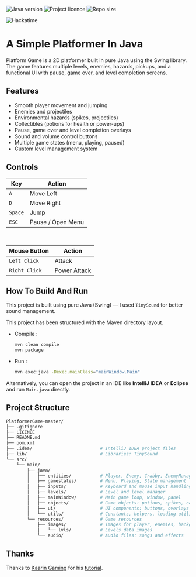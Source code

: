 ![Java version](https://img.shields.io/badge/Java-^23.0.2-orange?style=for-the-badge)
![Project licence](https://img.shields.io/github/license/NamelessProj/PlatformerGame?style=for-the-badge)
![Repo size](https://img.shields.io/github/repo-size/NamelessProj/PlatformerGame?style=for-the-badge)

![Hackatime](https://hackatime-badge.hackclub.com/U091MLPEJ3D/PlatformerGame?style=for-the-badge&logo=hackclub&logoColor=white)

# A Simple Platformer In Java
Platform Game is a 2D platformer built in pure Java using the Swing library.
The game features multiple levels, enemies, hazards, pickups, and a functional UI with pause, game over, and level completion screens.

## Features
- Smooth player movement and jumping
- Enemies and projectiles
- Environmental hazards (spikes, projectiles)
- Collectibles (potions for health or power-ups)
- Pause, game over and level completion overlays
- Sound and volume control buttons
- Multiple game states (menu, playing, paused)
- Custom level management system

## Controls
| __Key__ | __Action__        |
|---------|-------------------|
| `A`     | Move Left         |
| `D`     | Move Right        |
| `Space` | Jump              |
| `ESC`   | Pause / Open Menu |

</br>

| __Mouse Button__ | __Action__        |
|------------------|-------------------|
| `Left Click`     | Attack            |
| `Right Click`    | Power Attack      |

## How To Build And Run
This project is built using pure Java (Swing) — I used `TinySound` for better sound management.

This project has been structured with the Maven directory layout.

- Compile :
    ```bash
    mvn clean compile
    mvn package
    ```
- Run :
    ```bash
    mvn exec:java -Dexec.mainClass="mainWindow.Main"
    ```
Alternatively, you can open the project in an IDE like __IntelliJ IDEA__ or __Eclipse__ and run `Main.java` directly.

## Project Structure
```bash
PlatformerGame-master/
├── .gitignore
├── LICENCE
├── README.md
├── pom.xml
├── .idea/                          # IntelliJ IDEA project files
├── lib/                            # Libraries: TinySound
└── src/
    └── main/
        ├── java/
        │   ├── entities/           # Player, Enemy, Crabby, EnemyManager, etc.
        │   ├── gamestates/         # Menu, Playing, State management
        │   ├── inputs/             # Keyboard and mouse input handling
        │   ├── levels/             # Level and level manager
        │   ├── mainWindow/         # Main game loop, window, panel
        │   ├── objects/            # Game objects: potions, spikes, cannons, etc.
        │   ├── ui/                 # UI components: buttons, overlays
        │   └── utils/              # Constants, helpers, loading utilities
        └── resources/              # Game resources
            ├── images/             # Images for player, enemies, backgrounds, etc.
            │   └── lvls/           # Levels data images
            └── audio/              # Audio files: songs and effects
```

## Thanks
Thanks to [Kaarin Gaming](https://github.com/KaarinGaming) for his [tutorial](https://www.youtube.com/watch?v=6_N8QZ47toY&list=PL4rzdwizLaxYmltJQRjq18a9gsSyEQQ-0).